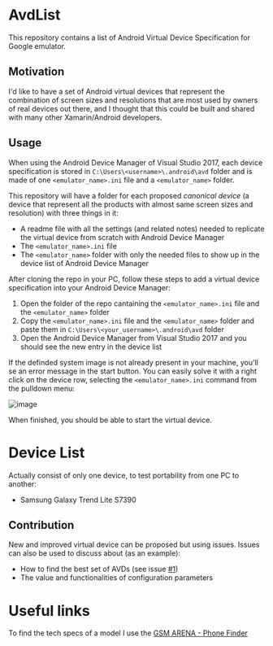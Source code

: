 # AvdList
This repository contains a list of Android Virtual Device Specification for Google emulator.

## Motivation
I'd like to have a set of Android virtual devices that represent the combination of screen sizes and resolutions that are most used by owners of real devices out there, and I thought that this could be built and shared with many other Xamarin/Android developers.

## Usage
When using the Android Device Manager of Visual Studio 2017, each device specification is stored in `C:\Users\<username>\.android\avd` folder and is made of one `<emulator_name>.ini` file and a `<emulator_name>` folder.

This repository will have a folder for each proposed _canonical device_ (a device that represent all the products with almost same screen sizes and resolution) with three things in it:
- A readme file with all the settings (and related notes) needed to replicate the virtual device from scratch with Android Device Manager
- The `<emulator_name>.ini` file 
- The `<emulator_name>` folder with only the needed files to show up in the device list of Android Device Manager

After cloning the repo in your PC, follow these steps to add a virtual device specification into your Android Device Manager:
1. Open the folder of the repo cantaining the `<emulator_name>.ini` file and the `<emulator_name>` folder
2. Copy the `<emulator_name>.ini` file and the `<emulator_name>` folder and paste them in `C:\Users\<your_username>\.android\avd` folder
3. Open the Android Device Manager from Visual Studio 2017 and you should see the new entry in the device list

If the definded system image is not already present in your machine, you'll se an error message in the start button. You can easily solve it with a right click on the device row, selecting the `<emulator_name>.ini` command from the pulldown menu:

![image](https://user-images.githubusercontent.com/139274/41085825-5763b54e-6a38-11e8-8147-4edbaf7fe232.png)

When finished, you should be able to start the virtual device.

# Device List
Actually consist of only one device, to test portability from one PC to another:

- Samsung Galaxy Trend Lite S7390

## Contribution
New and improved virtual device can be proposed but using issues.
Issues can also be used to discuss about (as an example):
- How to find the best set of AVDs (see issue [#1](https://github.com/ncarandini/AvdList/issues/1))
- The value and functionalities of configuration parameters

# Useful links
To find the tech specs of a model I use the [GSM ARENA - Phone Finder](https://www.gsmarena.com/search.php3?)
